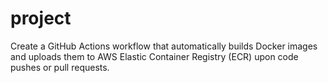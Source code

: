 # project
Create a GitHub Actions workflow that automatically builds Docker images and uploads them to AWS Elastic Container Registry (ECR) upon code pushes or pull requests.
